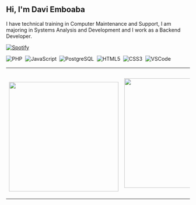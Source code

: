 ## Hi, I'm Davi Emboaba 

I have technical training in Computer Maintenance and Support, I am majoring in Systems Analysis and Development and I work as a Backend Developer.

[![Spotify](https://spotify-daviemboaba.vercel.app/api/spotify)](https://open.spotify.com/user/o172hvfe3w593x75nzdwnnkm4?si=3t2EzIT-QdSyzIU6iOKi1Q)

![PHP](https://img.shields.io/badge/-PHP-369?style=flat&logoColor=fff&logo=php)&nbsp;
![JavaScript](https://img.shields.io/badge/-JavaScript-FEAE32?style=flat&logoColor=fff&logo=JavaScript)&nbsp;
![PostgreSQL](https://img.shields.io/badge/-PostgreSQL-336791?style=flat&logoColor=fff&logo=postgresql)&nbsp;
![HTML5](https://img.shields.io/badge/-HTML-dd4b25?style=flat&logoColor=fff&logo=HTML5)&nbsp;
![CSS3](https://img.shields.io/badge/-CSS-00aaeb?style=flat&logoColor=fff&logo=CSS3)&nbsp;
![VSCode](https://img.shields.io/badge/-VSCode-0176b8?style=flat&logoColorfff=&logo=visual-studio-code)&nbsp;
  
<table width="100%" align="center"> 
  <tr>
  <td width="50%">
      
&nbsp; <br> <img width="300px" align="center" src="https://github-readme-stats-daviemboaba.vercel.app/api?username=daviemboaba&theme=dracula"/>

  </td>
  <td width="50%">
      <img width="300px" align="center" src="https://github-readme-stats-daviemboaba.vercel.app/api/top-langs/?username=daviemboaba&langs_count=8"/>
  </td>
  </table>
